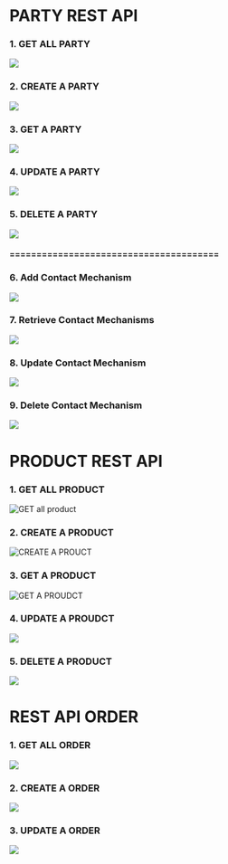 
# PARTY REST API

### 1. GET ALL PARTY

![](https://res.cloudinary.com/dmuwerefm/image/upload/v1737395661/fetch_party_details_get_et85qc.png)


### 2. CREATE A PARTY

![](https://res.cloudinary.com/dmuwerefm/image/upload/v1737395660/create_a_party_post_l16h33.png)

### 3. GET A PARTY

![](https://res.cloudinary.com/dmuwerefm/image/upload/v1737395662/retrive_party_details_jybbbx.png)

### 4. UPDATE A PARTY

![](https://res.cloudinary.com/dmuwerefm/image/upload/v1737396019/UPDATE_PARTY_lcp0hh.png)

### 5. DELETE A PARTY

![](https://res.cloudinary.com/dmuwerefm/image/upload/v1737395660/DELETE_A_PARTY_ziywlx.png)

#### =======================================

### 6. Add Contact Mechanism

![](https://res.cloudinary.com/dmuwerefm/image/upload/v1737395660/ADD_CONTACT_MECHANISM_POST_q1mv5q.png)

### 7. Retrieve Contact Mechanisms

![](https://res.cloudinary.com/dmuwerefm/image/upload/v1737395661/get_fetch_contact_mechanism_slv5yn.png)

### 8. Update Contact Mechanism

![](https://res.cloudinary.com/dmuwerefm/image/upload/v1737395662/put_update_contact_mechanism_sm7qzp.png)

### 9. Delete Contact Mechanism

![](https://res.cloudinary.com/dmuwerefm/image/upload/v1737395661/DELETE_CONTACT_MECHANISM_f9yegu.png)


# PRODUCT REST API

### 1. GET ALL PRODUCT

![GET all product](https://res.cloudinary.com/dmuwerefm/image/upload/v1737395101/get_all_products_data_me7df2.png)


### 2. CREATE A PRODUCT

![CREATE A PROUCT](https://res.cloudinary.com/dmuwerefm/image/upload/v1737395101/create_post_a_product_ssnxam.png)

### 3. GET A PRODUCT

![GET A PROUDCT](https://res.cloudinary.com/dmuwerefm/image/upload/v1737395101/create_post_a_product_ssnxam.png)

### 4. UPDATE A PROUDCT

![](https://res.cloudinary.com/dmuwerefm/image/upload/v1737395102/UPDATE_PRODUCT_vrhykl.png)

### 5. DELETE A PRODUCT

![](https://res.cloudinary.com/dmuwerefm/image/upload/v1737395102/DELETE_PRODUCT_evg6ae.png)

# REST API ORDER

### 1. GET ALL ORDER

![](https://res.cloudinary.com/dmuwerefm/image/upload/v1737397657/get_fetch_orders_zvzhhv.png)

### 2. CREATE A ORDER

![](https://res.cloudinary.com/dmuwerefm/image/upload/v1737397657/create_a_order_qwsmdz.png)

### 3. UPDATE A ORDER

![](https://res.cloudinary.com/dmuwerefm/image/upload/v1737397657/update_order_i2b7qr.png)

